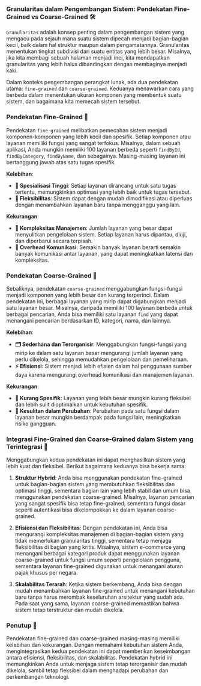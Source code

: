 ### Granularitas dalam Pengembangan Sistem: Pendekatan Fine-Grained vs Coarse-Grained 🛠️

`Granularitas` adalah konsep penting dalam pengembangan sistem yang mengacu pada sejauh mana suatu sistem dipecah menjadi bagian-bagian kecil, baik dalam hal struktur maupun dalam pengamatannya. Granularitas menentukan tingkat subdivisi dari suatu entitas yang lebih besar. Misalnya, jika kita membagi sebuah halaman menjadi inci, kita mendapatkan granularitas yang lebih halus dibandingkan dengan membaginya menjadi kaki.

Dalam konteks pengembangan perangkat lunak, ada dua pendekatan utama: `fine-grained` dan `coarse-grained`. Keduanya menawarkan cara yang berbeda dalam menentukan ukuran komponen yang membentuk suatu sistem, dan bagaimana kita memecah sistem tersebut.

### Pendekatan Fine-Grained 🧩

Pendekatan `fine-grained` melibatkan pemecahan sistem menjadi komponen-komponen yang lebih kecil dan spesifik. Setiap komponen atau layanan memiliki fungsi yang sangat terfokus. Misalnya, dalam sebuah aplikasi, Anda mungkin memiliki 100 layanan berbeda seperti `findById`, `findByCategory`, `findByName`, dan sebagainya. Masing-masing layanan ini bertanggung jawab atas satu tugas spesifik.

**Kelebihan**:

- **🎯 Spesialisasi Tinggi**: Setiap layanan dirancang untuk satu tugas tertentu, memungkinkan optimasi yang lebih baik untuk tugas tersebut.
- **🔄 Fleksibilitas**: Sistem dapat dengan mudah dimodifikasi atau diperluas dengan menambahkan layanan baru tanpa mengganggu yang lain.

**Kekurangan**:

- **🧠 Kompleksitas Manajemen**: Jumlah layanan yang besar dapat menyulitkan pengelolaan sistem. Setiap layanan harus dipantau, diuji, dan diperbarui secara terpisah.
- **📡 Overhead Komunikasi**: Semakin banyak layanan berarti semakin banyak komunikasi antar layanan, yang dapat meningkatkan latensi dan kompleksitas.

### Pendekatan Coarse-Grained 🧱

Sebaliknya, pendekatan `coarse-grained` menggabungkan fungsi-fungsi menjadi komponen yang lebih besar dan kurang terperinci. Dalam pendekatan ini, berbagai layanan yang mirip dapat digabungkan menjadi satu layanan besar. Misalnya, daripada memiliki 100 layanan berbeda untuk berbagai pencarian, Anda bisa memiliki satu layanan `find` yang dapat menangani pencarian berdasarkan ID, kategori, nama, dan lainnya.

**Kelebihan**:

- **🗂️ Sederhana dan Terorganisir**: Menggabungkan fungsi-fungsi yang mirip ke dalam satu layanan besar mengurangi jumlah layanan yang perlu dikelola, sehingga memudahkan pengelolaan dan pemeliharaan.
- **⚡ Efisiensi**: Sistem menjadi lebih efisien dalam hal penggunaan sumber daya karena mengurangi overhead komunikasi dan manajemen layanan.

**Kekurangan**:

- **🤔 Kurang Spesifik**: Layanan yang lebih besar mungkin kurang fleksibel dan lebih sulit dioptimalkan untuk kebutuhan spesifik.
- **🔄 Kesulitan dalam Perubahan**: Perubahan pada satu fungsi dalam layanan besar mungkin berdampak pada fungsi lain, meningkatkan risiko gangguan.

### Integrasi Fine-Grained dan Coarse-Grained dalam Sistem yang Terintegrasi 🧬

Menggabungkan kedua pendekatan ini dapat menghasilkan sistem yang lebih kuat dan fleksibel. Berikut bagaimana keduanya bisa bekerja sama:

1. **Struktur Hybrid**: Anda bisa menggunakan pendekatan fine-grained untuk bagian-bagian sistem yang membutuhkan fleksibilitas dan optimasi tinggi, sementara bagian lain yang lebih stabil dan umum bisa menggunakan pendekatan coarse-grained. Misalnya, layanan pencarian yang sangat spesifik bisa tetap fine-grained, sementara fungsi dasar seperti autentikasi bisa dikelompokkan ke dalam layanan coarse-grained.

2. **Efisiensi dan Fleksibilitas**: Dengan pendekatan ini, Anda bisa mengurangi kompleksitas manajemen di bagian-bagian sistem yang tidak memerlukan granularitas tinggi, sementara tetap menjaga fleksibilitas di bagian yang kritis. Misalnya, sistem e-commerce yang menangani berbagai kategori produk dapat menggunakan layanan coarse-grained untuk fungsi umum seperti pengelolaan pengguna, sementara layanan fine-grained digunakan untuk menangani aturan pajak khusus per negara.

3. **Skalabilitas Terarah**: Ketika sistem berkembang, Anda bisa dengan mudah menambahkan layanan fine-grained untuk menangani kebutuhan baru tanpa harus merombak keseluruhan arsitektur yang sudah ada. Pada saat yang sama, layanan coarse-grained memastikan bahwa sistem tetap terstruktur dan mudah dikelola.

### Penutup 🎯

Pendekatan fine-grained dan coarse-grained masing-masing memiliki kelebihan dan kekurangan. Dengan memahami kebutuhan sistem Anda, mengintegrasikan kedua pendekatan ini dapat memberikan keseimbangan antara efisiensi, fleksibilitas, dan skalabilitas. Pendekatan hybrid ini memungkinkan Anda untuk menjaga sistem tetap terorganisir dan mudah dikelola, sambil tetap fleksibel dalam menghadapi perubahan dan perkembangan teknologi.

